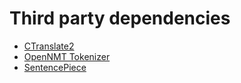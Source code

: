 # Third party dependencies
- [CTranslate2](https://github.com/OpenNMT/CTranslate2)
- [OpenNMT Tokenizer](https://github.com/OpenNMT/Tokenizer)
- [SentencePiece](https://github.com/google/sentencepiece)
